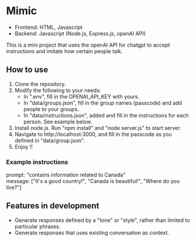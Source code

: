 # Mimic

- Frontend: HTML, Javascript  
- Backend: Javascript (Node.js, Express.js, openAI API)

This is a mini project that uses the openAI API for chatgpt to accept instructions and imitate how certain people talk.  

## How to use

1. Clone the repository.
2. Modify the following to your needs:
    - In ".env", fill in the OPENAI_API_KEY with yours.
    - In "data/groups.json", fill in the group names (passcode) and add people to your groups.
    - In "data/instructions.json", added and fill in the instructions for each person. See example below.
3. Install node.js. Run "npm install" and "node server.js" to start server.
4. Navigate to http://localhost:3000, and fill in the passcode as you defined in "data/group.json".
5. Enjoy !!

### Example instructions

prompt: "contains information related to Canada"  
message: ["It's a good country!", "Canada is beautiful!", "Where do you live?"]

## Features in development

- Generate responses defined by a "tone" or "style", rather than limited to particular phrases.
- Generate responses that uses existing conversation as context.
